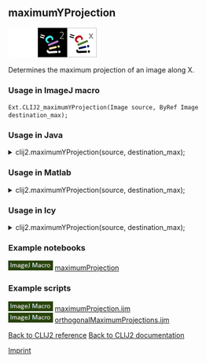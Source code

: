 ## maximumYProjection
<img src="images/mini_empty_logo.png"/><img src="images/mini_clij2_logo.png"/><img src="images/mini_clijx_logo.png"/>

Determines the maximum projection of an image along X.

### Usage in ImageJ macro
```
Ext.CLIJ2_maximumYProjection(Image source, ByRef Image destination_max);
```




### Usage in Java


<details>

<summary>
clij2.maximumYProjection(source, destination_max);
</summary>
<pre class="highlight">// init CLIJ and GPU
import net.haesleinhuepf.clij2.CLIJ2;
import net.haesleinhuepf.clij.clearcl.ClearCLBuffer;
CLIJ2 clij2 = CLIJ2.getInstance();

// get input parameters
ClearCLBuffer source = clij2.push(sourceImagePlus);
destination_max = clij2.create(source);
</pre>

<pre class="highlight">
// Execute operation on GPU
clij2.maximumYProjection(source, destination_max);
</pre>

<pre class="highlight">
//show result
destination_maxImagePlus = clij2.pull(destination_max);
destination_maxImagePlus.show();

// cleanup memory on GPU
clij2.release(source);
clij2.release(destination_max);
</pre>

</details>





### Usage in Matlab


<details>

<summary>
clij2.maximumYProjection(source, destination_max);
</summary>
<pre class="highlight">% init CLIJ and GPU
clij2 = init_clatlab();

% get input parameters
source = clij2.pushMat(source_matrix);
destination_max = clij2.create(source);
</pre>

<pre class="highlight">
% Execute operation on GPU
clij2.maximumYProjection(source, destination_max);
</pre>

<pre class="highlight">
% show result
destination_max = clij2.pullMat(destination_max)

% cleanup memory on GPU
clij2.release(source);
clij2.release(destination_max);
</pre>

</details>





### Usage in Icy


<details>

<summary>
clij2.maximumYProjection(source, destination_max);
</summary>
<pre class="highlight">// init CLIJ and GPU
importClass(net.haesleinhuepf.clicy.CLICY);
importClass(Packages.icy.main.Icy);

clij2 = CLICY.getInstance();

// get input parameters
source_sequence = getSequence();
source = clij2.pushSequence(source_sequence);
destination_max = clij2.create(source);
</pre>

<pre class="highlight">
// Execute operation on GPU
clij2.maximumYProjection(source, destination_max);
</pre>

<pre class="highlight">
// show result
destination_max_sequence = clij2.pullSequence(destination_max)
Icy.addSequence(destination_max_sequence);
// cleanup memory on GPU
clij2.release(source);
clij2.release(destination_max);
</pre>

</details>





### Example notebooks
<a href="https://clij.github.io/clij2-docs/md/maximumProjection"><img src="images/language_macro.png" height="20"/></a> [maximumProjection](https://clij.github.io/clij2-docs/md/maximumProjection)  




### Example scripts
<a href="https://github.com/clij/clij2-docs/blob/master/src/main/macro/maximumProjection.ijm"><img src="images/language_macro.png" height="20"/></a> [maximumProjection.ijm](https://github.com/clij/clij2-docs/blob/master/src/main/macro/maximumProjection.ijm)  
<a href="https://github.com/clij/clij2-docs/blob/master/src/main/macro/orthogonalMaximumProjections.ijm"><img src="images/language_macro.png" height="20"/></a> [orthogonalMaximumProjections.ijm](https://github.com/clij/clij2-docs/blob/master/src/main/macro/orthogonalMaximumProjections.ijm)  


[Back to CLIJ2 reference](https://clij.github.io/clij2-docs/reference)
[Back to CLIJ2 documentation](https://clij.github.io/clij2-docs)

[Imprint](https://clij.github.io/imprint)
